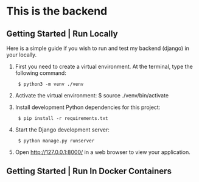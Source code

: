 This is the backend
==================================================

Getting Started | Run Locally 
------------------------------
Here is a simple guide if you wish to run and test my backend (django) in your locally.

1. First you need to create a virtual environment. At the terminal, type
   the following command:

        $ python3 -m venv ./venv

2. Activate the virtual environment:
        $ source ./venv/bin/activate

3. Install development Python dependencies for this project:

        $ pip install -r requirements.txt

5. Start the Django development server:

        $ python manage.py runserver

6. Open http://127.0.0.1:8000/ in a web browser to view your application.

Getting Started | Run In Docker Containers
-------------------------------------------
